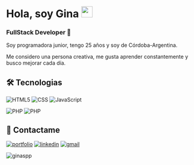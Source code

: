 # Hola, soy Gina  <img src="https://raw.githubusercontent.com/iampavangandhi/iampavangandhi/master/gifs/Hi.gif" width="30px">
### FullStack Developer 🚀
Soy programadora junior, tengo 25 años y soy de Córdoba-Argentina.

Me considero una persona creativa, me gusta aprender constantemente y busco mejorar cada día.


## 🛠 Tecnologias

![HTML5](https://img.shields.io/badge/-HTML5-333333?style=for-the-badge&logo=HTML5)
![CSS](https://img.shields.io/badge/-CSS-333333?style=for-the-badge&logo=CSS3&logoColor=1572B6)
![JavaScript](https://img.shields.io/badge/-JavaScript-333333?style=for-the-badge&logo=javascript)

![PHP](https://img.shields.io/badge/-PHP-333333?style=for-the-badge&logo=PHP)
![PHP](https://img.shields.io/badge/-MySQL-333333?style=for-the-badge&logo=MySQL)




## 🔗 Contactame
[![portfolio](https://img.shields.io/badge/my_portfolio-000?style=for-the-badge&logo=ko-fi&logoColor=white)](https://ginaspp.github.io/portafolio/)
[![linkedin](https://img.shields.io/badge/linkedin-0A66C2?style=for-the-badge&logo=linkedin&logoColor=white)](https://www.linkedin.com/in/gina-pereyra-pellin-723700248/)
[![gmail](https://img.shields.io/badge/Gmail-ginapereyrapellin@gmail.com-blue?style=for-the-badge&logo=gmail&logoColor=white)](ginapereyrapellin@gmail.com)



<p align="left"> <img src="https://komarev.com/ghpvc/?username=Ginaspp&label=Profile%20views&color=0e75b6&style=flat" alt="ginaspp" /> </p>

